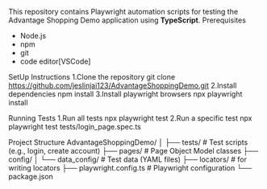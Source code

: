 This repository contains Playwright automation scripts for testing the Advantage Shopping Demo application using **TypeScript**.
Prerequisites
- Node.js
- npm
- git
- code editor[VSCode]

SetUp Instructions
1.Clone the repository
git clone https://github.com/jeslinjai123/AdvantageShoppingDemo.git
2.Install dependencies
npm install
3.Install playwright browsers
npx playwright install

Running Tests
1.Run all tests
npx playwright test
2.Run a specific test
npx playwright test tests/login_page.spec.ts

Project Structure
AdvantageShoppingDemo/
│
├── tests/                    # Test scripts (e.g., login, create account)
├── pages/                    # Page Object Model classes
├── config/
│   └── data_config/          # Test data (YAML files)
├── locators/                 # for writing locators
├── playwright.config.ts      # Playwright configuration
└── package.json

